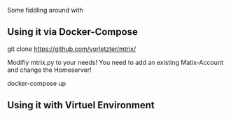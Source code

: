 Some fiddling around with 

## Using it via Docker-Compose

git clone https://github.com/vorletzter/mtrix/

Modifiy mtrix.py to your needs!
You need to add an existing Matix-Account and change the Homeserver!

docker-compose up

## Using it with Virtuel Environment

